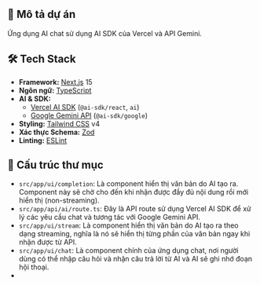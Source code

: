 ## 📝 Mô tả dự án

Ứng dụng AI chat sử dụng AI SDK của Vercel và API Gemini.
## 🛠️ Tech Stack

- **Framework:** [Next.js](https://nextjs.org/) 15
- **Ngôn ngữ:** [TypeScript](https://www.typescriptlang.org/)
- **AI & SDK:**
    - [Vercel AI SDK](https://sdk.vercel.ai/docs) (`@ai-sdk/react`, `ai`)
    - [Google Gemini API](https://ai.google.dev/) (`@ai-sdk/google`)
- **Styling:** [Tailwind CSS](https://tailwindcss.com/) v4
- **Xác thực Schema:** [Zod](https://zod.dev/)
- **Linting:** [ESLint](https://eslint.org/)
## 📁 Cấu trúc thư mục
- `src/app/ui/completion`: Là component hiển thị văn bản do AI tạo ra. Component này sẽ chờ cho đến khi nhận được đầy đủ nội dung rồi mới hiển thị (non-streaming).
- `src/app/api/ai/route.ts`: Đây là API route sử dụng Vercel AI SDK để xử lý các yêu cầu chat và tương tác với Google Gemini API.
- `src/app/ui/stream`: Là component hiển thị văn bản do AI tạo ra theo dạng streaming, nghĩa là nó sẽ hiển thị từng phần của văn bản ngay khi nhận được từ API.
- `src/app/ui/chat`: Là component chính của ứng dụng chat, nơi người dùng có thể nhập câu hỏi và nhận câu trả lời từ AI và AI sẽ ghi nhớ đoạn hội thoại.
- 